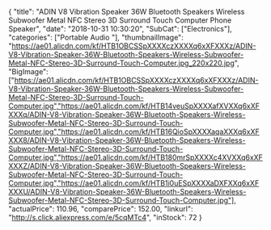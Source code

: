 {
	"title": "ADIN V8 Vibration Speaker 36W Bluetooth Speakers Wireless Subwoofer Metal NFC Stereo 3D Surround Touch Computer Phone Speaker",
	"date": "2018-10-31 10:30:20",
	"SubCat": ["Electronics"],
	"categories": ["Portable Audio "],
	"thumbnailImage": "https://ae01.alicdn.com/kf/HTB1OBCSSpXXXXczXXXXq6xXFXXXz/ADIN-V8-Vibration-Speaker-36W-Bluetooth-Speakers-Wireless-Subwoofer-Metal-NFC-Stereo-3D-Surround-Touch-Computer.jpg_220x220.jpg",
	"BigImage": ["https://ae01.alicdn.com/kf/HTB1OBCSSpXXXXczXXXXq6xXFXXXz/ADIN-V8-Vibration-Speaker-36W-Bluetooth-Speakers-Wireless-Subwoofer-Metal-NFC-Stereo-3D-Surround-Touch-Computer.jpg","https://ae01.alicdn.com/kf/HTB14veuSpXXXXafXVXXq6xXFXXXq/ADIN-V8-Vibration-Speaker-36W-Bluetooth-Speakers-Wireless-Subwoofer-Metal-NFC-Stereo-3D-Surround-Touch-Computer.jpg","https://ae01.alicdn.com/kf/HTB16QioSpXXXXaqaXXXq6xXFXXX8/ADIN-V8-Vibration-Speaker-36W-Bluetooth-Speakers-Wireless-Subwoofer-Metal-NFC-Stereo-3D-Surround-Touch-Computer.jpg","https://ae01.alicdn.com/kf/HTB180mrSpXXXXc4XVXXq6xXFXXXZ/ADIN-V8-Vibration-Speaker-36W-Bluetooth-Speakers-Wireless-Subwoofer-Metal-NFC-Stereo-3D-Surround-Touch-Computer.jpg","https://ae01.alicdn.com/kf/HTB1i0uESpXXXXaDXFXXq6xXFXXXU/ADIN-V8-Vibration-Speaker-36W-Bluetooth-Speakers-Wireless-Subwoofer-Metal-NFC-Stereo-3D-Surround-Touch-Computer.jpg"],
	"actualPrice": 110.96,
	"comparePrice": 152.00,
	"linkurl": "http://s.click.aliexpress.com/e/5cqMTc4",
	"inStock": 72
}
